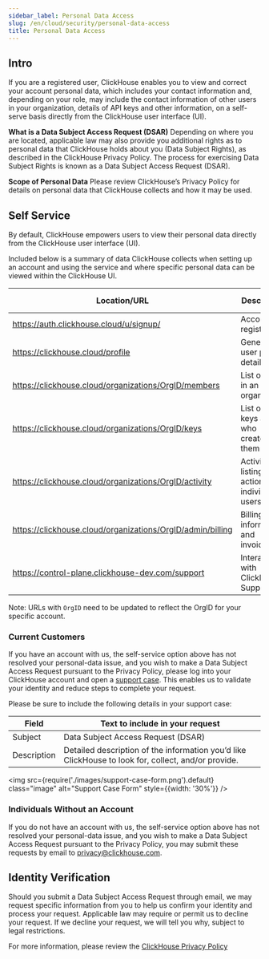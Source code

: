 ```yaml
---
sidebar_label: Personal Data Access
slug: /en/cloud/security/personal-data-access
title: Personal Data Access
---
```


## Intro
If you are a registered user, ClickHouse enables you to view and correct your account personal data, which includes your contact information and, depending on your role, may include the contact information of other users in your organization, details of API keys and other information, on a self-serve basis directly from the ClickHouse user interface (UI).

**What is a Data Subject Access Request (DSAR)**
Depending on where you are located, applicable law may also provide you additional rights as to personal data that ClickHouse holds about you (Data Subject Rights), as described in the ClickHouse Privacy Policy.  The process for exercising Data Subject Rights is known as a Data Subject Access Request (DSAR).

**Scope of Personal Data**
Please review ClickHouse’s Privacy Policy for details on personal data that ClickHouse collects and how it may be used.

## Self Service
By default, ClickHouse empowers users to view their personal data directly from the ClickHouse user interface (UI).

Included below is a summary of data ClickHouse collects when setting up an account and using the service and where specific personal data can be viewed within the ClickHouse UI.

| Location/URL | Description | Personal Data |
|-------------|----------------|-----------------------------------------|
| https://auth.clickhouse.cloud/u/signup/ | Account registration | email, password |
| https://clickhouse.cloud/profile | General user profile details |  name, email |
| https://clickhouse.cloud/organizations/OrgID/members | List of users in an organization | name, email |
| https://clickhouse.cloud/organizations/OrgID/keys | List of API keys and who created them | email |
| https://clickhouse.cloud/organizations/OrgID/activity | Activity log, listing actions by individual users | email |
| https://clickhouse.cloud/organizations/OrgID/admin/billing | Billing information and invoices | billing address, email |
| https://control-plane.clickhouse-dev.com/support | Interactions with ClickHouse Support | name, email |

Note: URLs with `OrgID` need to be updated to reflect the OrgID for your specific account.

### Current Customers
If you have an account with us, the self-service option above has not resolved your personal-data issue, and you wish to make a Data Subject Access Request pursuant to the Privacy Policy, please log into your ClickHouse account and open a [support case](https://clickhouse.cloud/support). This enables us to validate your identity and reduce steps to complete your request. 

Please be sure to include the following details in your support case:

| Field | Text to include in your request |
|-------------|---------------------------------------------------|
| Subject | Data Subject Access Request (DSAR) |
| Description | Detailed description of the information you’d like ClickHouse to look for, collect, and/or provide. |

<img src={require('./images/support-case-form.png').default}
  class="image"
  alt="Support Case Form"
  style={{width: '30%'}} />

### Individuals Without an Account
If you do not have an account with us, the self-service option above has not resolved your personal-data issue, and you wish to make a Data Subject Access Request pursuant to the Privacy Policy, you may submit these requests by email to [privacy@clickhouse.com](mailto:privacy@clickhouse.com).

## Identity Verification

Should you submit a Data Subject Access Request through email, we may request specific information from you to help us confirm your identity and process your request. Applicable law may require or permit us to decline your request. If we decline your request, we will tell you why, subject to legal restrictions. 

For more information, please review the [ClickHouse Privacy Policy](https://clickhouse.com/legal/privacy-policy)
